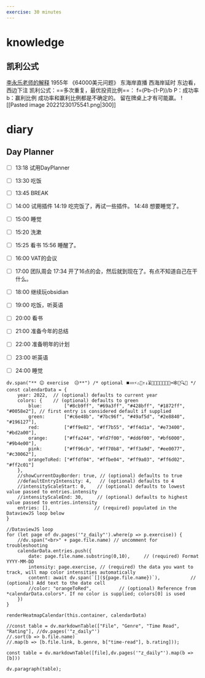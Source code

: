 ```yaml
---
exercise: 30 minutes
---
```


# knowledge
## 凯利公式
[李永乐老师的解释](https://www.youtube.com/watch?v=v2JGTi5lhY4)
1955年 《64000美元问题》
东海岸直播
西海岸延时
东边看，西边下注
凯利公式：==多次重复，最优投资比例==： f=(Pb-(1-P))/b
P：成功率
b：赢利比例
成功率和赢利比例都是不确定的。
留在牌桌上才有可能赢。
![[Pasted image 20221230175541.png|300]]

# diary



## Day Planner
- [ ] 13:18 试用DayPlanner
- [ ] 13:30 吃饭
- [ ] 13:45 BREAK
- [ ] 14:00 试用插件
14:19 吃完饭了，再试一些插件。
14:48 想要睡觉了。
- [ ] 15:00 睡觉
- [ ] 15:20 洗漱
- [ ] 15:25 看书
15:56 睡醒了。
- [ ] 16:00 VAT的会议
- [ ] 17:00 团队周会
17:34 开了16点的会，然后就到现在了。有点不知道自己在干什么。
- [ ] 18:00 继续玩obsidian
- [ ] 19:00 吃饭，听英语
- [ ] 20:00 看书
- [ ] 21:00 准备今年的总结
- [ ] 22:00 准备明年的计划
- [ ] 23:00 听英语
- [ ] 24:00 睡觉



```dataviewjs
dv.span("** 😊 exercise  😥**") /* optional ⏹️💤⚡⚠🧩↑↓⏳📔💾📁📝🔄📝🔀⌨️🕸️📅🔍✨ */
const calendarData = {
    year: 2022,  // (optional) defaults to current year
    colors: {    // (optional) defaults to green
        blue:        ["#8cb9ff", "#69a3ff", "#428bff", "#1872ff", "#0058e2"], // first entry is considered default if supplied
        green:       ["#c6e48b", "#7bc96f", "#49af5d", "#2e8840", "#196127"],
        red:         ["#ff9e82", "#ff7b55", "#ff4d1a", "#e73400", "#bd2a00"],
        orange:      ["#ffa244", "#fd7f00", "#dd6f00", "#bf6000", "#9b4e00"],
        pink:        ["#ff96cb", "#ff70b8", "#ff3a9d", "#ee0077", "#c30062"],
        orangeToRed: ["#ffdf04", "#ffbe04", "#ff9a03", "#ff6d02", "#ff2c01"]
    },
    //showCurrentDayBorder: true, // (optional) defaults to true
    //defaultEntryIntensity: 4,   // (optional) defaults to 4
    //intensityScaleStart: 0,    // (optional) defaults to lowest value passed to entries.intensity
    //intensityScaleEnd: 30,     // (optional) defaults to highest value passed to entries.intensity
    entries: [],                // (required) populated in the DataviewJS loop below
}

//DataviewJS loop
for (let page of dv.pages('"z_daily"').where(p => p.exercise)) {
    //dv.span("<br>" + page.file.name) // uncomment for troubleshooting
    calendarData.entries.push({
        date: page.file.name.substring(0,10),     // (required) Format YYYY-MM-DD
        intensity: page.exercise, // (required) the data you want to track, will map color intensities automatically
        content: await dv.span(`[](${page.file.name})`),           // (optional) Add text to the date cell
        //color: "orangeToRed",          // (optional) Reference from *calendarData.colors*. If no color is supplied; colors[0] is used
    })
}

renderHeatmapCalendar(this.container, calendarData)
```



```dataviewjs
//const table = dv.markdownTable(["File", "Genre", "Time Read", "Rating"], //dv.pages('"z_daily"') 
//.sort(b => b.file.name) 
//.map(b => [b.file.link, b.genre, b["time-read"], b.rating]));

const table = dv.markdownTable([file],dv.pages('"z_daily"').map(b => [b]))

dv.paragraph(table);
```








